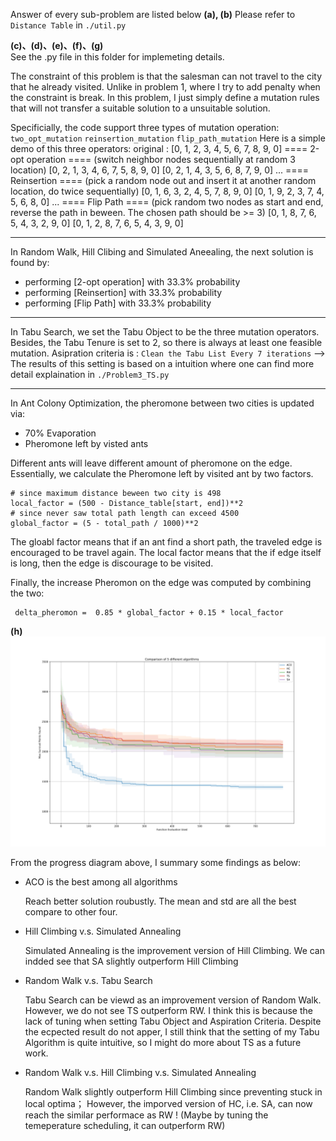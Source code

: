 Answer of every sub-problem are listed below
__(a), (b)__
Please refer to `Distance Table` in `./util.py`

__(c)、(d)、(e)、(f)、(g)__  
See the .py file in this folder for implemeting details.

The constraint of this problem is that the salesman can not travel to the city that he already visited.
Unlike in problem 1, where I try to add penalty when the constraint is break. 
In this problem, I just simply define a mutation rules that will not transfer a suitable solution to a unsuitable solution.

Specificially, the code support three types of mutation operation:
`two_opt_mutation`
`reinsertion_mutation`
`flip_path_mutation`
Here is a simple demo of this three operators:
original : [0, 1, 2, 3, 4, 5, 6, 7, 8, 9, 0]
==== 2-opt operation ====
(switch neighbor nodes sequentially at random 3 location)
[0, 2, 1, 3, 4, 6, 7, 5, 8, 9, 0] 
[0, 2, 1, 4, 3, 5, 6, 8, 7, 9, 0]
...
====   Reinsertion   ====
(pick a random node out and insert it at another random location, do twice sequentially)
[0, 1, 6, 3, 2, 4, 5, 7, 8, 9, 0] 
[0, 1, 9, 2, 3, 7, 4, 5, 6, 8, 0]
...
====    Flip Path    ====
(pick random two nodes as start and end, reverse the path in beween. The chosen path should be >= 3)
[0, 1, 8, 7, 6, 5, 4, 3, 2, 9, 0] 
[0, 1, 2, 8, 7, 6, 5, 4, 3, 9, 0]

----

In Random Walk, Hill Clibing and Simulated Aneealing, the next solution is found by:
- performing [2-opt operation] with 33.3% probability
- performing [Reinsertion] with 33.3% probability
- performing [Flip Path] with 33.3% probability
----
In Tabu Search, we set the Tabu Object to be the three mutation operators.
Besides, the Tabu Tenure is set to 2, so there is always at least one feasible mutation.
Asipration criteria is : `Clean the Tabu List Every 7 iterations`
--> The results of this setting is based on a intuition where one can find more detail explaination in `./Problem3_TS.py`

----
In Ant Colony Optimization, the pheromone between two cities is updated via:
- 70% Evaporation
- Pheromone left by visted ants

Different ants will leave different amount of pheromone on the edge. Essentially, we calculate the Pheromone left by visited ant by two factors.

	# since maximum distance beween two city is 498
	local_factor = (500 - Distance_table[start, end])**2 
	# since never saw total path length can exceed 4500
	global_factor = (5 - total_path / 1000)**2 

The gloabl factor means that if an ant find a short path, the traveled edge is encouraged to be travel again.
The local factor means that the if edge itself is long, then the edge is discourage to be visited.

Finally, the increase Pheromon on the edge was computed by combining the two:

	 delta_pheromon =  0.85 * global_factor + 0.15 * local_factor 

__(h)__
![Progress Plot2](./progress_diagram.png)

From the progress diagram above, I summary some findings as below:

- ACO is the best among all algorithms
	
	Reach better solution roubustly. The mean and std are all the best compare to other four.

- Hill Climbing v.s. Simulated Annealing
	
	Simulated Annealing is the improvement version of Hill Climbing. We can indded see that SA slightly outperform Hill Climbing

- Random Walk v.s. Tabu Search
	
	Tabu Search can be viewd as an improvement version of Random Walk. 
	However, we do not see TS outperform RW. I think this is because the lack of tuning when setting Tabu Object and Aspiration Criteria. 
	Despite the ecpected result do not apper, I still think that the setting of my Tabu Algorithm is quite intuitive, so I might do more about TS as a future work.

- Random Walk v.s. Hill Climbing v.s. Simulated Annealing

	Random Walk slightly outperform Hill Climbing since preventing stuck in local optima；
	However, the imporved version of HC, i.e. SA, can now reach the similar performace as RW ! (Maybe by tuning the temeperature scheduling, it can outperform RW)
